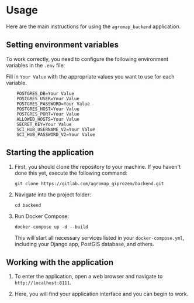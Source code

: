 # Usage

Here are the main instructions for using the `agromap_backend` application.

## Setting environment variables

To work correctly, you need to configure the following environment variables in the `.env` file:

Fill in `Your Value` with the appropriate values you want to use for each variable.

```shell
    POSTGRES_DB=Your Value
    POSTGRES_USER=Your Value
    POSTGRES_PASSWORD=Your Value
    POSTGRES_HOST=Your Value
    POSTGRES_PORT=Your Value
    ALLOWED_HOSTS=Your Value
    SECRET_KEY=Your Value
    SCI_HUB_USERNAME_V2=Your Value
    SCI_HUB_PASSWORD_V2=Your Value
```

## Starting the application

1. First, you should clone the repository to your machine. If you haven't done this yet, execute the following command:
    ```
    git clone https://gitlab.com/agromap_giprozem/backend.git
    ```

2. Navigate into the project folder:

    ```
    cd backend
    ```

3. Run Docker Compose:

    ```
    docker-compose up -d --build
    ```

   This will start all necessary services listed in your `docker-compose.yml`, including your Django app, PostGIS
   database, and others.

## Working with the application

1. To enter the application, open a web browser and navigate to `http://localhost:8111`.

2. Here, you will find your application interface and you can begin to work.